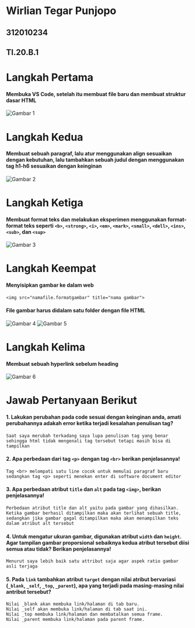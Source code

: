 # Wirlian Tegar Punjopo

## 312010234

## TI.20.B.1

# Langkah Pertama
#### Membuka VS Code, setelah itu membuat file baru dan membuat struktur dasar HTML
![Gambar 1](https://user-images.githubusercontent.com/73067481/158211311-7b2f32aa-2c2e-4d5d-981e-88c398fc1e74.png)

# Langkah Kedua
#### Membuat sebuah paragraf, lalu atur menggunakan align sesuaikan dengan kebutuhan, lalu tambahkan sebuah judul dengan menggunakan tag h1-h6 sesuaikan dengan keinginan
![Gambar 2](https://user-images.githubusercontent.com/73067481/158214762-d94bc3cd-219c-4686-9d79-72c4dea6b020.png)

# Langkah Ketiga
#### Membuat format teks dan melakukan eksperimen menggunakan format-format teks  seperti `<b>`, `<strong>`, `<i>`, `<em>`, `<mark>`, `<small>`, `<dell>`, `<ins>`, `<sub>`, dan `<sup>`
![Gambar 3](https://user-images.githubusercontent.com/73067481/158215498-320693ba-2b03-4447-8681-c9020ba0c6c5.png)

# Langkah Keempat
#### Menyisipkan gambar ke dalam web
`<img src="namafile.formatgambar" title="nama gambar">`
#### File gambar harus didalam satu folder dengan file HTML
![Gambar 4](https://user-images.githubusercontent.com/73067481/158217391-6ac57e5b-4d22-4053-ac0d-5374d68240e5.png)
![Gambar 5](https://user-images.githubusercontent.com/73067481/158217411-84e57f08-98f8-4380-9dde-94c1b5e0306c.png)

# Langkah Kelima
#### Membuat sebuah hyperlink sebelum heading
![Gambar 6](https://user-images.githubusercontent.com/73067481/158217730-96377c43-be0a-4550-ba55-8552112d3cfb.png)

# Jawab Pertanyaan Berikut
#### 1. Lakukan perubahan pada code sesuai dengan keinginan anda, amati perubahannya adakah error ketika terjadi kesalahan penulisan tag?
`Saat saya merubah terkadang saya lupa penulisan tag yang benar sehingga html tidak mengenali tag tersebut tetapi masih bisa di tampilkan`

#### 2. Apa perbedaan dari tag `<p>` dengan tag `<br>` berikan penjelasannya!
`Tag <br> melompati satu line cocok untuk memulai paragraf baru sedangkan tag <p> seperti menekan enter di software document editor `

#### 3. Apa perbedaan atribut `title` dan `alt` pada tag `<img>`, berikan penjelasannya!
`Perbedaan atribut title dan alt yaitu pada gambar yang dihasilkan. Ketika gambar berhasil ditampilkan maka akan terlihat sebuah title, sedangkan jika gambar gagal ditampilkan maka akan menampilkan teks dalam atribut alt tersebut`

#### 4. Untuk mengatur ukuran gambar, digunakan atribut `width` dan `height`. Agar tampilan gambar proporsional sebaiknya kedua atribut tersebut diisi semua atau tidak? Berikan penjelasannya!
`Menurut saya lebih baik satu attribut saja agar aspek ratio gambar asli terjaga `

#### 5. Pada `link` tambahkan atribut `target` dengan nilai atribut bervariasi (`_blank`, `_self`, `_top`, `_parent`), apa yang terjadi pada masing-masing nilai antribut tersebut?
```
Nilai _blank akan membuka link/halaman di tab baru.
Nilai _self akan membuka link/halaman di tab saat ini.
Nilai _top membuka link/halaman dan membatalkan semua frame.
Nilai _parent membuka link/halaman pada parent frame.
```
